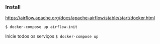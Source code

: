 ### Install

https://airflow.apache.org/docs/apache-airflow/stable/start/docker.html

`$ docker-compose up airflow-init`

Inicie todos os serviços
`$ docker-compose up`